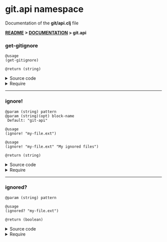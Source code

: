 
# <strong>git.api</strong> namespace
<p>Documentation of the <strong>git/api.clj</strong> file</p>

<strong>[README](../../../README.md) > [DOCUMENTATION](../../COVER.md) > git.api</strong>



### get-gitignore

```
@usage
(get-gitignore)
```

```
@return (string)
```

<details>
<summary>Source code</summary>

```
(defn get-gitignore
  []
  (io/read-file ".gitignore"))
```

</details>

<details>
<summary>Require</summary>

```
(ns my-namespace (:require [git.api :as git :refer [get-gitignore]]))

(git/get-gitignore)
(get-gitignore)
```

</details>

---

### ignore!

```
@param (string) pattern
@param (string)(opt) block-name
 Default: "git-api"
```

```
@usage
(ignore! "my-file.ext")
```

```
@usage
(ignore! "my-file.ext" "My ignored files")
```

```
@return (string)
```

<details>
<summary>Source code</summary>

```
(defn ignore!
  ([pattern]
   (ignore! pattern "git-api"))

  ([pattern block-name]
   (let [gitignore (get-gitignore)]
        (letfn [(block-exists?    [block-name] (string/contains-part? gitignore (str "# "block-name)))
                (write-gitignore! [gitignore]  (println (str "git.api adding pattern to .gitignore: \""pattern"\""))
                                               (io/write-file! ".gitignore" gitignore {:create? true})
                                               (return gitignore)
                    (cond (ignored? pattern)
                          (return gitignore)
                          (block-exists? block-name)
                          (let [gitignore (str (string/to-first-occurence gitignore (str "# "block-name))
                                               (str "\n"pattern)
                                               (string/after-first-occurence gitignore (str "# "block-name)))]
                               (write-gitignore! gitignore))
                          :else
                          (let [gitignore (str (string/ends-with! gitignore "\n")
                                               (str "\n# "block-name"\n"pattern"\n"))]
                               (write-gitignore! gitignore))))]))))
```

</details>

<details>
<summary>Require</summary>

```
(ns my-namespace (:require [git.api :as git :refer [ignore!]]))

(git/ignore! ...)
(ignore!     ...)
```

</details>

---

### ignored?

```
@param (string) pattern
```

```
@usage
(ignored? "my-file.ext")
```

```
@return (boolean)
```

<details>
<summary>Source code</summary>

```
(defn ignored?
  [pattern]
  (string/contains-part? (get-gitignore)
                         (str "\n"pattern"\n")))
```

</details>

<details>
<summary>Require</summary>

```
(ns my-namespace (:require [git.api :as git :refer [ignored?]]))

(git/ignored? ...)
(ignored?     ...)
```

</details>
